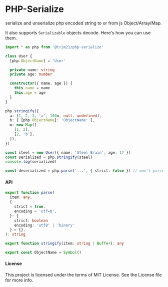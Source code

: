 # PHP-Serialize

serialize and unserialize php encoded string to or from js Object/Array/Map.

It also supports `Serializable` objects decode. Here's how you can use them.

```typescript
import * as php from '@trim21/php-serialize'

class User {
  [php.ObjectName] = 'User'

  private name: string
  private age: number

  constructor({ name, age }) {
    this.name = name
    this.age = age
  }
}

php.stringify({
  a: [1, 2, 3, 'a', 100n, null, undefined],
  b: { [php.ObjectName]: 'ObjectName' },
  m: new Map([
    [1, 2],
    [2, 'b'],
  ]),
})

const steel = new User({ name: 'Steel Brain', age: 17 })
const serialized = php.stringify(steel)
console.log(serialized)

const deserialized = php.parse('...', { strict: false }) // won't parse serializable class with default strict=true
```

#### API

```typescript
export function parse(
  item: any,
  {
    strict = true,
    encoding = 'utf=8',
  }: {
    strict: boolean
    encoding: 'utf8' | 'binary'
  } = {},
): string

export function stringify(item: string | Buffer): any

export const ObjectName = Symbol()
```

#### License

This project is licensed under the terms of MIT License. See the License file for more info.
